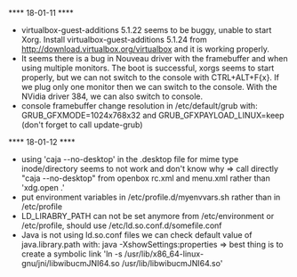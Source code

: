 **** 18-01-11 ****
- virtualbox-guest-additions 5.1.22 seems to be buggy, unable to start Xorg. Install virtualbox-guest-additions 5.1.24 from http://download.virtualbox.org/virtualbox and it is working properly.
- It seems there is a bug in Nouveau driver with the framebuffer and when using multiple monitors. The boot is successful, xorgs seems to start properly, but we can not switch to the console with CTRL+ALT+F{x}. If we plug only one monitor then we can switch to the console. With the NVidia driver 384, we can also switch to console.
- console framebuffer change resolution in /etc/default/grub with: GRUB_GFXMODE=1024x768x32 and GRUB_GFXPAYLOAD_LINUX=keep (don't forget to call update-grub)

**** 18-01-12 ****
- using 'caja --no-desktop' in the .desktop file for mime type inode/directory seems to not work and don't know why => call directly "caja --no-desktop" from openbox rc.xml and menu.xml rather than 'xdg.open .'
- put environment variables in /etc/profile.d/myenvvars.sh rather than in /etc/profile
- LD_LIRABRY_PATH can not be set anymore from /etc/environment or /etc/profile, should use /etc/ld.so.conf.d/somefile.conf
- Java is not using ld.so.conf files we can check default value of java.library.path with: java -XshowSettings:properties => best thing is to create a symbolic link 'ln -s /usr/lib/x86_64-linux-gnu/jni/libwibucmJNI64.so /usr/lib/libwibucmJNI64.so'
